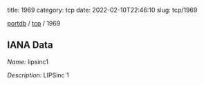 title: 1969
category: tcp
date: 2022-02-10T22:46:10
slug: tcp/1969

[portdb](/) / [tcp](/category/tcp.html) / 1969


## IANA Data

_Name:_ lipsinc1

_Description:_ LIPSinc 1

